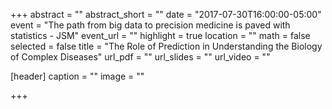 +++
abstract = ""
abstract_short = ""
date = "2017-07-30T16:00:00-05:00"
event = "The path from big data to precision medicine is paved with statistics - JSM"
event_url = ""
highlight = true
location = ""
math = false
selected = false
title = "The Role of Prediction in Understanding the Biology of Complex Diseases"
url_pdf = ""
url_slides = ""
url_video = ""

[header]
  caption = ""
  image = ""

+++
